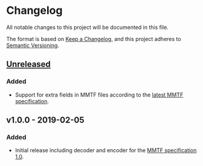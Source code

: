 # Changelog
All notable changes to this project will be documented in this file.

The format is based on [Keep a Changelog](https://keepachangelog.com/),
and this project adheres to [Semantic Versioning](https://semver.org/).

## [Unreleased]
### Added
- Support for extra fields in MMTF files according to the
  [latest MMTF specification](https://github.com/rcsb/mmtf/pull/36).

## v1.0.0 - 2019-02-05
### Added
- Initial release including decoder and encoder for the
  [MMTF specification 1.0](https://github.com/rcsb/mmtf/blob/v1.0/spec.md).

[Unreleased]: https://github.com/rcsb/mmtf-cpp/compare/v1.0.0...HEAD
